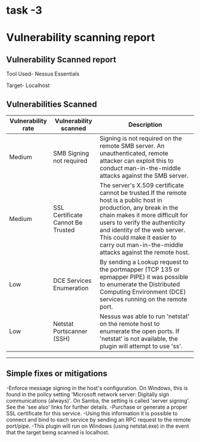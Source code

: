 # task -3
# Vulnerability scanning report

## Vulnerability Scanned report
Tool Used- Nessus Essentials

Target- Localhost
## Vulnerabilities Scanned

| Vulnerability rate |    Vulnerability scanned           |  Description  |
|--------------------|------------------------------------|---------------|
|     Medium         | SMB Signing not required           |Signing is not required on the remote SMB server. An unauthenticated, remote attacker can exploit this to conduct man-in-the-middle attacks against the SMB server.|
|     Medium         | SSL Certificate Cannot Be Trusted  |The server's X.509 certificate cannot be trusted.If the remote host is a public host in production, any break in the chain makes it more difficult for users to verify the authenticity and identity of the web server. This could make it easier to carry out man-in-the-middle attacks against the remote host.|
|      Low           | DCE Services Enumeration           |By sending a Lookup request to the portmapper (TCP 135 or epmapper PIPE) it was possible to enumerate the Distributed Computing Environment (DCE) services running on the remote port. |
|      Low           | Netstat Portscanner (SSH)          |Nessus was able to run 'netstat' on the remote host to enumerate the open ports. If 'netstat' is not available, the plugin will attempt to use 'ss'.|

---

## Simple fixes or mitigations
-Enforce message signing in the host's configuration. On Windows, this is found in the policy setting 'Microsoft network server: Digitally sign communications (always)'. On Samba, the setting is called 'server signing'. See the 'see also' links for further details.
-Purchase or generate a proper SSL certificate for this service.
-Using this information it is possible to connect and bind to each service by sending an RPC request to the remote port/pipe.
-This plugin will run on Windows (using netstat.exe) in the event that the target being scanned is localhost.
